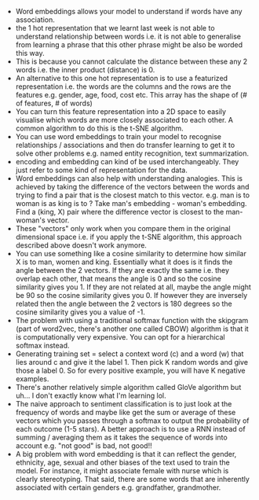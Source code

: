 - Word embeddings allows your model to understand if words have any association.
- the 1 hot representation that we learnt last week is not able to understand relationship between words i.e. it is not able to generalise from learning a phrase that this other phrase might be also be worded this way.
- This is because you cannot calculate the distance between these any 2 words i.e. the inner product (distance) is 0.
- An alternative to this one hot representation is to use a featurized representation i.e. the words are the columns and the rows are the features e.g. gender, age, food, cost etc. This array has the shape of (# of features, # of words)
- You can turn this feature representation into a 2D space to easily visualise which words are more closely associated to each other. A common algorithm to do this is the t-SNE algorithm.
- You can use word embeddings to train your model to recognise relationships / associations and then do transfer learning to get it to solve other problems e.g. named entity recognition, text summarization.
- encoding and embedding can kind of be used interchangeably. They just refer to some kind of representation for the data.
- Word embeddings can also help with understanding analogies. This is achieved by taking the difference of the vectors between the words and trying to find a pair that is the closest match to this vector. e.g. man is to woman is as king is to ? Take man's embedding - woman's embedding. Find a (king, X) pair where the difference vector is closest to the man-woman's vector.
- These "vectors" only work when you compare them in the original dimensional space i.e. if you apply the t-SNE algorithm, this approach described above doesn't work anymore. 
- You can use something like a cosine similarity to determine how similar X is to man, women and king. Essentially what it does is it finds the angle between the 2 vectors. If they are exactly the same i.e. they overlap each other, that means the angle is 0 and so the cosine similarity gives you 1. If they are not related at all, maybe the angle might be 90 so the cosine similarity gives you 0. If however they are inversely related then the angle between the 2 vectors is 180 degrees so the cosine similarity gives you a value of -1.
- The problem with using a traditional softmax function with the skipgram (part of word2vec, there's another one called CBOW) algorithm is that it is computationally very expensive. You can opt for a hierarchical softmax instead.
- Generating training set = select a context word (c) and a word (w) that lies around c and give it the label 1. Then pick K random words and give those a label 0. So for every positive example, you will have K negative examples.
- There's another relatively simple algorithm called GloVe algorithm but uh... I don't exactly know what I'm learning lol.
- The naive approach to sentiment classification is to just look at the frequency of words and maybe like get the sum or average of these vectors which you passes through a softmax to output the probability of each outcome (1-5 stars). A better approach is to use a RNN instead of summing / averaging them as it takes the sequence of words into account e.g. "not good" is bad, not good!!
- A big problem with word embedding is that it can reflect the gender, ethnicity, age, sexual and other biases of the text used to train the model. For instance, it might associate female with nurse which is clearly stereotyping. That said, there are some words that are inherently associated with certain genders e.g. grandfather, grandmother.